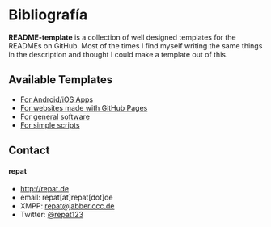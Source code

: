 Bibliografía 
======
**README-template** is a collection of well designed templates for the READMEs on GitHub. Most of the times I find myself writing the same things in the description and thought I could make a template out of this.

## Available Templates
* [For Android/iOS Apps](https://github.com/repat/README-template/blob/master/README-apps.md)
* [For websites made with GitHub Pages](https://github.com/repat/README-template/blob/master/README-websites-gh-pages.md)
* [For general software](https://github.com/repat/README-template/blob/master/README-software.md)
* [For simple scripts](https://github.com/repat/README-template/blob/master/README-script.md)

## Contact
#### repat
* http://repat.de
* email: repat[at]repat[dot]de
* XMPP: repat@jabber.ccc.de
* Twitter: [@repat123](https://twitter.com/repat123 "repat123 on twitter")



